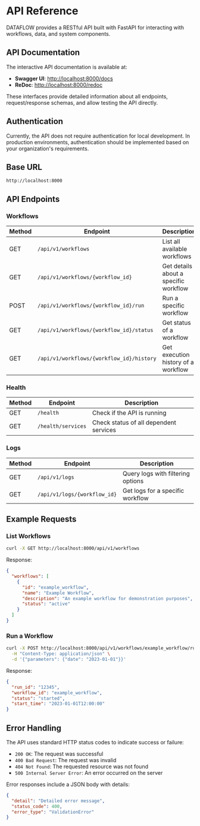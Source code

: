 # API Reference

DATAFLOW provides a RESTful API built with FastAPI for interacting with workflows, data, and system components.

## API Documentation

The interactive API documentation is available at:

- **Swagger UI**: [http://localhost:8000/docs](http://localhost:8000/docs)
- **ReDoc**: [http://localhost:8000/redoc](http://localhost:8000/redoc)

These interfaces provide detailed information about all endpoints, request/response schemas, and allow testing the API directly.

## Authentication

Currently, the API does not require authentication for local development. In production environments, authentication should be implemented based on your organization's requirements.

## Base URL

```
http://localhost:8000
```

## API Endpoints

### Workflows

| Method | Endpoint                                  | Description                           |
| ------ | ----------------------------------------- | ------------------------------------- |
| GET    | `/api/v1/workflows`                       | List all available workflows          |
| GET    | `/api/v1/workflows/{workflow_id}`         | Get details about a specific workflow |
| POST   | `/api/v1/workflows/{workflow_id}/run`     | Run a specific workflow               |
| GET    | `/api/v1/workflows/{workflow_id}/status`  | Get status of a workflow              |
| GET    | `/api/v1/workflows/{workflow_id}/history` | Get execution history of a workflow   |

### Health

| Method | Endpoint           | Description                            |
| ------ | ------------------ | -------------------------------------- |
| GET    | `/health`          | Check if the API is running            |
| GET    | `/health/services` | Check status of all dependent services |

### Logs

| Method | Endpoint                     | Description                       |
| ------ | ---------------------------- | --------------------------------- |
| GET    | `/api/v1/logs`               | Query logs with filtering options |
| GET    | `/api/v1/logs/{workflow_id}` | Get logs for a specific workflow  |

## Example Requests

### List Workflows

```bash
curl -X GET http://localhost:8000/api/v1/workflows
```

Response:

```json
{
  "workflows": [
    {
      "id": "example_workflow",
      "name": "Example Workflow",
      "description": "An example workflow for demonstration purposes",
      "status": "active"
    }
  ]
}
```

### Run a Workflow

```bash
curl -X POST http://localhost:8000/api/v1/workflows/example_workflow/run \
  -H "Content-Type: application/json" \
  -d '{"parameters": {"date": "2023-01-01"}}'
```

Response:

```json
{
  "run_id": "12345",
  "workflow_id": "example_workflow",
  "status": "started",
  "start_time": "2023-01-01T12:00:00"
}
```

## Error Handling

The API uses standard HTTP status codes to indicate success or failure:

- `200 OK`: The request was successful
- `400 Bad Request`: The request was invalid
- `404 Not Found`: The requested resource was not found
- `500 Internal Server Error`: An error occurred on the server

Error responses include a JSON body with details:

```json
{
  "detail": "Detailed error message",
  "status_code": 400,
  "error_type": "ValidationError"
}
```
